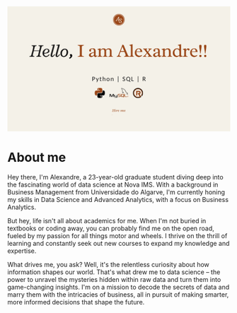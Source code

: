 ![Image Alt Text](https://github.com/AlexandreSpagnol/WorkPortfolio/blob/0b177391271bfa6d73f9a7eca4195db191d0447b/Hello%2C%20I%20am%20Alexandre!!(1).png)

# About me
Hey there, I'm Alexandre, a 23-year-old graduate student diving deep into the fascinating world of data science at Nova IMS. With a background in Business Management from Universidade do Algarve, I'm currently honing my skills in Data Science and Advanced Analytics, with a focus on Business Analytics.

But hey, life isn't all about academics for me. When I'm not buried in textbooks or coding away, you can probably find me on the open road, fueled by my passion for all things motor and wheels. I thrive on the thrill of learning and constantly seek out new courses to expand my knowledge and expertise.

What drives me, you ask? Well, it's the relentless curiosity about how information shapes our world. That's what drew me to data science – the power to unravel the mysteries hidden within raw data and turn them into game-changing insights. I'm on a mission to decode the secrets of data and marry them with the intricacies of business, all in pursuit of making smarter, more informed decisions that shape the future.
